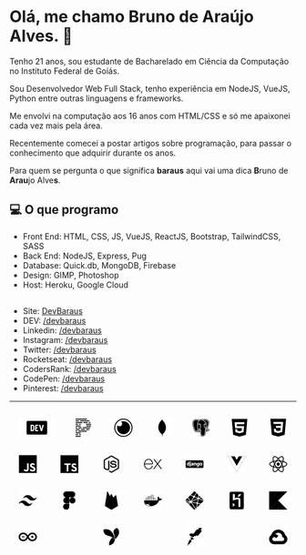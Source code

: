 # Olá, me chamo Bruno de Araújo Alves. :goat:

Tenho 21 anos, sou estudante de Bacharelado em Ciência da Computação no Instituto Federal de Goiás.

Sou Desenvolvedor Web Full Stack, tenho experiência em NodeJS, VueJS, Python entre outras linguagens e frameworks.

Me envolvi na computação aos 16 anos com HTML/CSS e só me apaixonei cada vez mais pela área.

Recentemente comecei a postar artigos sobre programação, para passar o conhecimento que adquirir durante os anos.

Para quem se pergunta o que significa **baraus** aqui vai uma dica **B**runo de **Arau**jo Alve**s**.

## :computer: O que programo 


- Front End: HTML, CSS, JS, VueJS, ReactJS, Bootstrap, TailwindCSS, SASS
- Back End: NodeJS, Express, Pug 
- Database: Quick.db, MongoDB, Firebase
- Design: GIMP, Photoshop
- Host: Heroku, Google Cloud

## 

- Site: [DevBaraus](https://baraus.dev/)
- DEV: [/devbaraus](https://dev.to/devbaraus/)
- Linkedin: [/devbaraus](https://linkedin/in/devbaraus/)
- Instagram: [/devbaraus](https://instagram.com/devbaraus)
- Twitter: [/devbaraus](https://twitter.com/devbaraus)
- Rocketseat: [/devbaraus](https://app.rocketseat.com.br/me/devbaraus)
- CodersRank: [/devbaraus](https://profile.codersrank.io/user/devbaraus)
- CodePen: [/devbaraus](https://codepen.io/devbaraus)
- Pinterest: [/devbaraus](https://pinterest.com/devbaraus/boards/)

---

<div style="display: flex; align-items:center; justify-content:space-between; flex-wrap: wrap;">
<img src="https://raw.githubusercontent.com/devbaraus/devbaraus/master/SVG/devto.svg" style="height: 32px; margin: 1rem;" alt="DEV Community">
<img src="https://raw.githubusercontent.com/devbaraus/devbaraus/master/SVG/prettier.svg" style="height: 32px;margin: 1rem;" alt="Prettier">
<img src="https://raw.githubusercontent.com/devbaraus/devbaraus/master/SVG/insomnia.svg" style="height: 32px;margin: 1rem;" alt="Insomnia">
<img src="https://raw.githubusercontent.com/devbaraus/devbaraus/master/SVG/mongodb.svg" style="height: 32px;margin:  1rem;" alt="MongoDB">
<img src="https://raw.githubusercontent.com/devbaraus/devbaraus/master/SVG/postgresql.svg" style="height: 32px;margin:  1rem;" alt="Postgresql">
<img src="https://raw.githubusercontent.com/devbaraus/devbaraus/master/SVG/html5.svg" style="height: 32px;margin:  1rem;" alt="HTML5">
<img src="https://raw.githubusercontent.com/devbaraus/devbaraus/master/SVG/css3.svg" style="height: 32px;margin:  1rem;" alt="CSS3">
<img src="https://raw.githubusercontent.com/devbaraus/devbaraus/master/SVG/javascript.svg" style="height: 32px;margin:  1rem;" alt="JavaScript">
<img src="https://raw.githubusercontent.com/devbaraus/devbaraus/master/SVG/typescript.svg" style="height: 32px;margin: 1rem;" alt="TypeScript">
<img src="https://raw.githubusercontent.com/devbaraus/devbaraus/master/SVG/nodejs.svg" style="height: 32px;margin:  1rem;" alt="NodeJS">
<img src="https://raw.githubusercontent.com/devbaraus/devbaraus/master/SVG/express.svg" style="height: 32px;margin:  1rem;" alt="ExpressJS">
<img src="https://raw.githubusercontent.com/devbaraus/devbaraus/master/SVG/django.svg" style="height: 32px;margin:  1rem;" alt="DJango">
<img src="https://raw.githubusercontent.com/devbaraus/devbaraus/master/SVG/vuejs.svg" style="height: 32px;margin:  1rem;" alt="VueJS">
<img src="https://raw.githubusercontent.com/devbaraus/devbaraus/master/SVG/react.svg" style="height: 32px;margin:  1rem;" alt="React">
<img src="https://raw.githubusercontent.com/devbaraus/devbaraus/master/SVG/tailwindcss.svg" style="height: 32px;margin: 1rem;" alt="TailwindCSS">
<img src="https://raw.githubusercontent.com/devbaraus/devbaraus/master/SVG/figma.svg" style="height: 32px;margin: 1rem;" alt="Figma">
<img src="https://raw.githubusercontent.com/devbaraus/devbaraus/master/SVG/firebase.svg" style="height: 32px;margin:  1rem;" alt="Firebase">
<img src="https://raw.githubusercontent.com/devbaraus/devbaraus/master/SVG/docker.svg" style="height: 32px;margin:  1rem;" alt="Docker">
<img src="https://raw.githubusercontent.com/devbaraus/devbaraus/master/SVG/netlify.svg" style="height: 32px;margin:  1rem;" alt="Netlify">
<img src="https://raw.githubusercontent.com/devbaraus/devbaraus/master/SVG/heroku.svg" style="height: 32px;margin:  1rem;" alt="Heroku">
<img src="https://raw.githubusercontent.com/devbaraus/devbaraus/master/SVG/kotlin.svg" style="height: 32px;margin:  1rem;" alt="Kotlin">
<img src="https://raw.githubusercontent.com/devbaraus/devbaraus/master/SVG/arduino.svg" style="height: 32px;margin:  1rem;" alt="Arduino">
<img src="https://raw.githubusercontent.com/devbaraus/devbaraus/master/SVG/yii.svg" style="height: 32px;margin:  1rem;" alt="Yii">
<img src="https://raw.githubusercontent.com/devbaraus/devbaraus/master/SVG/rocketseat.svg" style="height: 32px;margin:  1rem;" alt="Rocketseat">
<img src="https://raw.githubusercontent.com/devbaraus/devbaraus/master/SVG/googlecloud.svg" style="height: 32px;margin:  1rem;" alt="Google Cloud">
</div>
